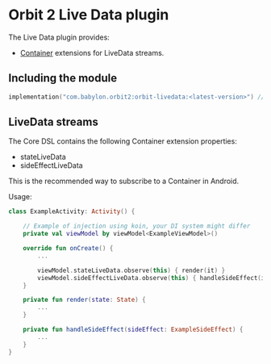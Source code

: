# Orbit 2 Live Data plugin

The Live Data plugin provides:

- [Container](../orbit-2-core/src/main/java/com/babylon/orbit2/Container.kt)
  extensions for LiveData streams.

## Including the module

```kotlin
implementation("com.babylon.orbit2:orbit-livedata:<latest-version>") // <-- This module is mandatory
```

## LiveData streams

The Core DSL contains the following Container extension properties:

- stateLiveData
- sideEffectLiveData

This is the recommended way to subscribe to a Container in Android.

Usage:

``` kotlin
class ExampleActivity: Activity() {

    // Example of injection using koin, your DI system might differ
    private val viewModel by viewModel<ExampleViewModel>()

    override fun onCreate() {
        ...

        viewModel.stateLiveData.observe(this) { render(it) }
        viewModel.sideEffectLiveData.observe(this) { handleSideEffect(it) }
    }

    private fun render(state: State) {
        ...
    }

    private fun handleSideEffect(sideEffect: ExampleSideEffect) {
        ...
    }
}

```
